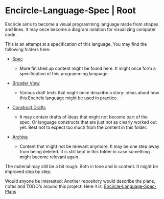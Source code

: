 Encircle-Language-Spec | Root
=============================

Encircle aims to become a visual programming language made from shapes and lines. It may once become a diagram notation for visualizing computer code.

This is an attempt at a specification of this language. You may find the following folders here:

- [Spec](spec)

    - More finished up content might be found here. It might once form a specification of this programming language.

- [Broader View](broader-view)

    - Various draft texts that might once describe a story: ideas about how this Encircle language might be used in practice.

- [Construct Drafts](constructs-drafts)

    - It may contain drafts of ideas that might not become part of the spec. Or language constructs that are just not as clearly worked out yet. Best not to expect too much from the content in this folder.

- [Archive](archive)

    - Content that might not be relevant anymore. It may be one step away from being deleted. It is still kept in this folder in case something might become relevant again.

The material may still be a bit rough. Both in tone and in content. It might be improved step by step.

Would anyone be interested: Another repository would describe the plans, notes and TODO's around this project. Here it is: [Encircle-Language-Spec-Plans](https://github.com/jjvanzon/Encircle-Language-Spec-Plans)